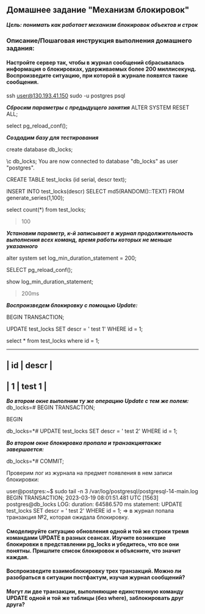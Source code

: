 ## Домашнее задание "Механизм блокировок"
***Цель: понимать как работает механизм блокировок объектов и строк***

### Описание/Пошаговая инструкция выполнения домашнего задания:

####  Настройте сервер так, чтобы в журнал сообщений сбрасывалась информация о блокировках, удерживаемых более 200 миллисекунд. Воспроизведите ситуацию, при которой в журнале появятся такие сообщения.
ssh user@130.193.41.150
sudo -u postgres psql

***Сбросим параметры с предыдущего занятия***
ALTER SYSTEM RESET ALL;

select pg_reload_conf();

***Создадим базу для тестирования***

create database db_locks;

\c db_locks;
You are now connected to database "db_locks" as user "postgres".

CREATE TABLE test_locks (id serial, descr text);

INSERT INTO test_locks(descr) SELECT md5(RANDOM()::TEXT) FROM generate_series(1,100);

select count(*) from test_locks;
>100

***Установим параметр, к-й записывает в журнал продолжительность выполнения всех команд, время работы которых не меньше указанного***

alter system set log_min_duration_statement = 200;

SELECT pg_reload_conf();

show log_min_duration_statement;
> 200ms

***Воспроизведем блокировку с помощью Update:***

BEGIN TRANSACTION;

UPDATE test_locks SET descr = ' test 1'  WHERE id = 1;

select * from test_locks where id = 1;

________________
| id | descr |
------------
| 1 |  test 1 |
-------------

  
***Во втором окне выполним ту же операцию Update с тем же полем:***
db_locks=# BEGIN TRANSACTION;

BEGIN

db_locks=*# UPDATE test_locks SET descr = ' test 2'  WHERE id = 1;

***Во втором окне блокировка пропала и транзакциятакже завершается:***

db_locks=*# COMMIT;


Проверим лог из журнала на предмет появления в нем записи блокировки:

user@postgres:~$ sudo tail -n 3 /var/log/postgresql/postgresql-14-main.log
BEGIN TRANSACTION;
2023-03-19 08:01:51.481 UTC [1563] postgres@db_locks LOG:  duration: 64586.570 ms  statement: UPDATE test_locks SET descr = ' test 2'  WHERE id = 1;
=> в журнал попала транзакция №2, которая ожидала блокировку.

#### Смоделируйте ситуацию обновления одной и той же строки тремя командами UPDATE в разных сеансах. Изучите возникшие блокировки в представлении pg_locks и убедитесь, что все они понятны. Пришлите список блокировок и объясните, что значит каждая.


#### Воспроизведите взаимоблокировку трех транзакций. Можно ли разобраться в ситуации постфактум, изучая журнал сообщений?


#### Могут ли две транзакции, выполняющие единственную команду UPDATE одной и той же таблицы (без where), заблокировать друг друга?


<!--stackedit_data:
eyJoaXN0b3J5IjpbMTA4NTIyNzUxOSw3ODE2MDA1OTMsLTYyND
IwMDU3NywyMjMxNjcxNjgsMTQ2NDMwMzg1MV19
-->